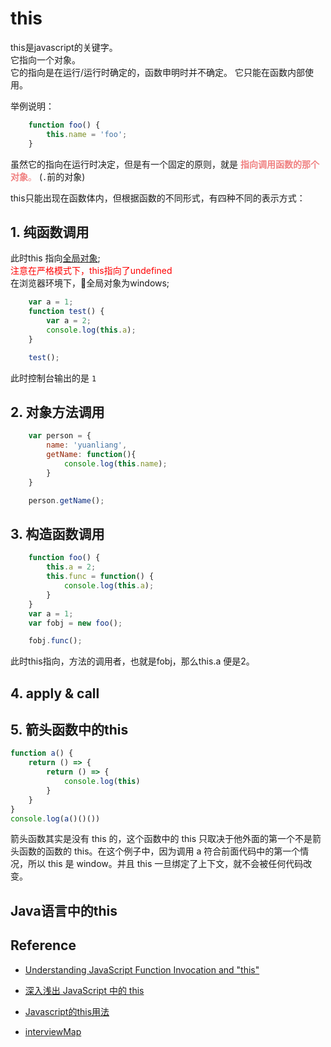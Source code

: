 # this

this是javascript的关键字。  
它指向一个对象。  
它的指向是在运行/运行时确定的，函数申明时并不确定。
它只能在函数内部使用。  

举例说明：

``` javascript
    function foo() {
        this.name = 'foo';
    }
```
虽然它的指向在运行时决定，但是有一个固定的原则，就是<span style="color:#F08080"> **指向调用函数的那个对象**。</span>  (`.`前的对象)

this只能出现在函数体内，但根据函数的不同形式，有四种不同的表示方式：

## 1. 纯函数调用

此时this 指向[全局对象](./global.md);  
<span style="color:red;">注意在严格模式下，this指向了undefined </span>  
在浏览器环境下，全局对象为windows;

```javascript
    var a = 1;
    function test() {
        var a = 2;
        console.log(this.a);
    }

    test();
```

此时控制台输出的是 `1`

## 2. 对象方法调用

```javascript
    var person = {
        name: 'yuanliang',
        getName: function(){
            console.log(this.name);
        }
    }

    person.getName();
```


## 3. 构造函数调用
``` javascript
    function foo() {
        this.a = 2;
        this.func = function() {
            console.log(this.a);
        }
    }
    var a = 1;
    var fobj = new foo();

    fobj.func();

```
此时this指向，方法的调用者，也就是fobj，那么this.a 便是2。
## 4. apply & call



## 5. 箭头函数中的this
```javascript
function a() {
    return () => {
        return () => {
        	console.log(this)
        }
    }
}
console.log(a()()())

```

箭头函数其实是没有 this 的，这个函数中的 this 只取决于他外面的第一个不是箭头函数的函数的 this。在这个例子中，因为调用 a 符合前面代码中的第一个情况，所以 this 是 window。并且 this 一旦绑定了上下文，就不会被任何代码改变。

## Java语言中的this





## Reference
- [Understanding JavaScript Function Invocation and "this"](http://yehudakatz.com/2011/08/11/understanding-javascript-function-invocation-and-this/)

- [深入浅出 JavaScript 中的 this](https://www.ibm.com/developerworks/cn/web/1207_wangqf_jsthis/index.html)
- [Javascript的this用法](http://www.ruanyifeng.com/blog/2010/04/using_this_keyword_in_javascript.html)
- [interviewMap](https://yuchengkai.cn/docs/zh/frontend/#%E5%AF%B9%E8%B1%A1%E8%BD%AC%E5%9F%BA%E6%9C%AC%E7%B1%BB%E5%9E%8B)